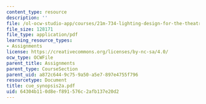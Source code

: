 ```yaml
---
content_type: resource
description: ''
file: /ol-ocw-studio-app/courses/21m-734-lighting-design-for-the-theatre-fall-2003/64304b110d8ef891576c2afb137e20d2_cue_synopsis2a.pdf
file_size: 128171
file_type: application/pdf
learning_resource_types:
- Assignments
license: https://creativecommons.org/licenses/by-nc-sa/4.0/
ocw_type: OCWFile
parent_title: Assignments
parent_type: CourseSection
parent_uid: a872c644-9c75-9a50-a5e7-897e4755f796
resourcetype: Document
title: cue_synopsis2a.pdf
uid: 64304b11-0d8e-f891-576c-2afb137e20d2
---
```

